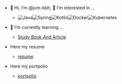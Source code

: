 - 👋 Hi, I’m @jvm-kbh, 👀 I’m interested in ...
   - <img alt="Java" src="https://img.shields.io/badge/Java-ED8B00?style=for-the-badge&logo=openjdk&logoColor=white"/><img alt="Spring" src="https://img.shields.io/badge/spring-%236DB33F.svg?style=for-the-badge&logo=spring&logoColor=white"/><img alt="Kotlin" src="https://img.shields.io/badge/kotlin-%230095D5.svg?style=for-the-badge&logo=kotlin&logoColor=white"/><img alt="Docker" src="https://img.shields.io/badge/docker-%230db7ed.svg?style=for-the-badge&logo=docker&logoColor=white"/><img alt="Kubernetes" src="https://img.shields.io/badge/kubernetes-%23326ce5.svg?style=for-the-badge&logo=kubernetes&logoColor=white"/>

- 🌱 I’m currently learning ...
   - [Study Book And Article](https://www.notion.so/Study-public-ff46f09255534b8c847f8d3c90be4832?pvs=4)
 
- Here my resume
   - [resume](https://bit.ly/3W3FIcb)
 
- Here my portpolio
   - [portpolio](https://bit.ly/3XNXCRs)
